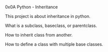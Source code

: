 0x0A Python - Inheritance

This project is about inheritance in python.

What is a subclass, baseclass, or parentclass.

How to inherit class from another.

How to define a class with multiple base classes.